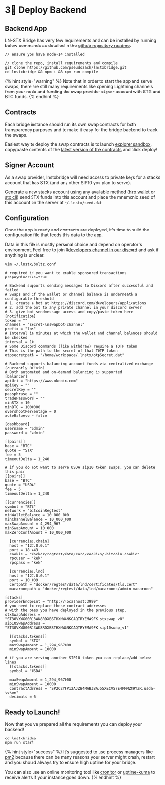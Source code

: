 # 3⃣ Deploy Backend

## Backend App

LN-STX Bridge has very few requirements and can be installed by running below commands as detailed in the [github repository readme](https://github.com/pseudozach/lnstxbridge).

```
// ensure you have node-14 installed

// clone the repo, install requirements and compile
git clone https://github.com/pseudozach/lnstxbridge.git
cd lnstxbridge && npm i && npm run compile
```

{% hint style="warning" %}
Note that in order to start the app and serve swaps, there are still many requirements like opening Lightning channels from your node and funding the swap provider `signer` account with STX and BTC funds.
{% endhint %}

## Contracts

Each bridge instance should run its own swap contracts for both transparency purposes and to make it easy for the bridge backend to track the swaps.

Easiest way to deploy the swap contracts is to launch [explorer sandbox](https://explorer.stacks.co/sandbox/deploy), copy/paste contents of the [latest version of the contracts](https://github.com/pseudozach/lnstxbridge/tree/main/contracts) and click deploy!

## Signer Account

As a swap provider, lnstxbridge will need access to private keys for a stacks account that has STX (and any other SIP10 you plan to serve).

Generate a new stacks account using any available method ([hiro wallet](https://www.hiro.so/wallet) or [stx cli](https://github.com/hirosystems/stacks.js/tree/master/packages/cli#make\_keychain)) send STX funds into this account and place the mnemonic seed of this account on the server at `~/.lnstx/seed.dat`

## Configuration

Once the app is ready and contracts are deployed, it's time to build the configuration file that feeds this data to the app.

Data in this file is mostly personal choice and depend on operator's environment. Feel free to join [#developers channel in our discord](https://discord.gg/8jGPCKmnnA) and ask if anything is unclear.

```
vim ~/.lnstx/boltz.conf

# required if you want to enable sponsored transactions
prepayMinerFee=true

# Backend supports sending messages to Discord after successful and failed
# Swaps and if the wallet or channel balance is underneath a configurable threshold 
# 1. create a bot at https://discord.com/developers/applications
# 2. add the bot to any private channel in your discord server
# 3. give bot sendmessage access and copy/paste token here
[notification]
token = ""
channel = "secret-lnswapbot-channel"
prefix = "lns"
# Interval in minutes at which the wallet and channel balances should be checked 
interval = 10
# Some Discord commands (like withdraw) require a TOTP token
# This is the path to the secret of that TOTP token
otpsecretpath = "/home/workspace/.lnstx/otpSecret.dat"

# Backend supports balancing account funds via centralized exchange (currently OKCoin)
# Both automated and on-demand balancing is supported
[balancer]
apiUri = "https://www.okcoin.com"
apiKey = ""
secretKey = ""
passphrase = ""
tradePassword = ""
minSTX = 10
minBTC = 1000000
overshootPercentage = 0
autoBalance = false

[dashboard]
username = "admin"
password = "admin"

[[pairs]]
base = "BTC"
quote = "STX"
fee = 5
timeoutDelta = 1_240

# if you do not want to serve USDA sip10 token swaps, you can delete this pair
[[pairs]]
base = "BTC"
quote = "USDA"
fee = 5
timeoutDelta = 1_240

[[currencies]]
symbol = "BTC"
network = "bitcoinRegtest"
minWalletBalance = 10_000_000
minChannelBalance = 10_000_000
maxSwapAmount = 4_294_967
minSwapAmount = 10_000
maxZeroConfAmount = 10_000_000

  [currencies.chain]
  host = "127.0.0.1"
  port = 18_443
  cookie = "docker/regtest/data/core/cookies/.bitcoin-cookie"
  rpcuser = "kek"
  rpcpass = "kek"

  [currencies.lnd]
  host = "127.0.0.1"
  port = 10_009
  certpath = "docker/regtest/data/lnd/certificates/tls.cert"
  macaroonpath = "docker/regtest/data/lnd/macaroons/admin.macaroon"

[stacks]
providerEndpoint = "http://localhost:3999"
# you need to replace these contract addresses 
# with the ones you have deployed in the previous step.
stxSwapAddress = "ST30VXWG00R13WK8RDXBSTHXNWGNKCAQTRYEMA9FK.stxswap_v8"
sip10SwapAddress = "ST30VXWG00R13WK8RDXBSTHXNWGNKCAQTRYEMA9FK.sip10swap_v1"

  [[stacks.tokens]]
  symbol = "STX"
  maxSwapAmount = 1_294_967000
  minSwapAmount = 10000

# if you are serving another SIP10 token you can replace/add below lines
  [[stacks.tokens]]
  symbol = "USDA"

  maxSwapAmount = 1_294_967000
  minSwapAmount = 10000
  contractAddress = "SP2C2YFP12AJZB4MABJBAJ55XECVS7E4PMMZ89YZR.usda-token"
  decimals = 6
```

## Ready to Launch!

Now that you've prepared all the requirements you can deploy your backend!

```
cd lnstxbridge
npm run start
```

{% hint style="success" %}
It's suggested to use process managers like [pm2](https://pm2.keymetrics.io/docs/usage/quick-start/) because there can be many reasons your server might crash, restart and you should always try to ensure high uptime for your bridge.

You can also use an online monitoring tool like [cronitor](https://cronitor.io) or [uptime-kuma](https://github.com/louislam/uptime-kuma) to receive alerts if your instance goes down.
{% endhint %}
